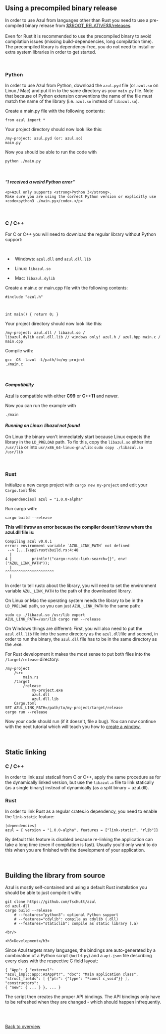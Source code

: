 <h2>Using a precompiled binary release</h2>

  <p>
    In order to use Azul from languages other than Rust you need to use a
    pre-compiled binary release from
    <a href="$$ROOT_RELATIVE$$/releases">$$ROOT_RELATIVE$$/releases</a>.
    <br/>
    <br/>
    Even for Rust it is recommended to use the precompiled binary to avoid
    compilation issues (missing build-dependencies, long compilation time).
    The precompiled library is dependency-free, you do not need to install or
    extra system libraries in order to get started.
  </p>

  <br/>

  <h3>Python</h3>

  <p>
    In order to use Azul from Python, download the <code>azul.pyd</code> file
    (or <code>azul.so</code> on Linux / Mac) and put it in to the same directory as your
    <code>main.py</code> file. Note that because of Python extension
    conventions the name of the file must match the name of the library (i.e.
    <code>azul.so</code> instead of <code>libazul.so</code>).
  </p>

  <p>Create a main.py file with the following contents:</p>

  <code class="expand">from azul import *</code>

  <p>Your project directory should now look like this:</p>

  <code class="expand">/my-project:
   azul.pyd (or: azul.so)
   main.py</code>

  <p>Now you should be able to run the code with</p>

  <code class="expand">python ./main.py</code>

  <br/>
  <div class="warning">
    <i><h4>"I received a weird Python error"</h4></i>

    <p>Azul only supports <strong>Python 3</strong>.
    Make sure you are using the correct Python version or explicitly use <code>python3 ./main.py</code>.</p>
  </div>

  <br/>
  <h3>C / C++</h3>

  <p>For C or C++ you will need to download the regular
  library without Python support:</p>

  <br/>

  <ul>
    <li><p>&nbsp;&nbsp;Windows:&nbsp;<code>azul.dll</code> and <code>azul.dll.lib</code></p></li>
    <li><p>&nbsp;&nbsp;Linux:&nbsp;<code>libazul.so</code></p></li>
    <li><p>&nbsp;&nbsp;Mac:&nbsp;<code>libazul.dylib</code></p></li>
  </ul>

  <p>Create a main.c or main.cpp file with the following contents:</p>

  <code class="expand">#include "azul.h"

int main() {
  return 0;
}
</code>

  <p>Your project directory should now look like this:</p>

  <code class="expand">/my-project:
   azul.dll / libazul.so / libazul.dylib
   azul.dll.lib // windows only!
   azul.h / azul.hpp
   main.c / main.cpp</code>

  <p>Compile with:</p>

  <code class="expand">gcc -O3 -lazul -L/path/to/my-project ./main.c</code>

  <br/>
  <div class="warning">
    <i><h4>Compatibility</h4></i>
    <p>Azul is compatible with either <strong>C99</strong> or <strong>C++11</strong> and newer.</p>
  </div>

  <p>Now you can run the example with </p>
  <code class="expand">./main</code>

  <br/>

  <div class="warning">
    <i><h4>Running on Linux: libazul not found</h4></i>
    <p>
      On Linux the binary won't immediately start because Linux expects the library
      in the <code>LD_PRELOAD</code> path. To fix this, copy the <code>libazul.so</code>
      either into <code>/usr/lib</code> or into <code>usr/x86_64-linux-gnu/lib</code>:
      <code class="expand">sudo copy ./libazul.so /usr/lib</code>
    </p>
  </div>

  <br/>
  <h3>Rust</h3>

  <p>
    Initialize a new cargo project with <code>cargo new my-project</code> and edit your
    <code>Cargo.toml</code> file:
  </p>

<code class="expand">[dependencies]
azul = "1.0.0-alpha"</code>

  <p>Run cargo with:</p>
  <code class="expand">cargo build --release</code>
  <p style="font-weight: bold;font-size:14px;">This will throw an error because the compiler doesn't know where the azul.dll file is:</p>
  <code class="expand">Compiling azul v0.0.1
error: environment variable `AZUL_LINK_PATH` not defined
 --> [...]\api\rust\build.rs:4:48
  |
4 |         println!("cargo:rustc-link-search={}", env!("AZUL_LINK_PATH"));
  |                                                ^^^^^^^^^^^^^^^^^^^^^^
  |</code>

  <p>
    In order to tell rustc about the library, you will need to set the environment
    variable <code>AZUL_LINK_PATH</code> to the path of the downloaded library.
  </p>

  <p>On Linux or Mac the operating system needs the library to be in the
    <code>LD_PRELOAD</code> path, so you can just <code>AZUL_LINK_PATH</code>
    to the same path:
  </p>

  <code class="expand">sudo cp ./libazul.so /usr/lib
export AZUL_LINK_PATH=/usr/lib
cargo run --release</code>

  <p>
    On Windows things are different: First, you will also need to put the
    <code>azul.dll.lib</code> file into the same directory as the
    <code>azul.dll</code>file and second,
    in order to run the binary, the <code>azul.dll</code> file has
    to be in the same directory as the .exe.
  </p>
  <p>
    For Rust development it makes the most sense to put both files into the
    <code>/target/release</code> directory:
  </p>
  <code class="expand">/my-project
    /src
        main.rs
    /target
        /release
            my-project.exe
            azul.dll
            azul.dll.lib
    Cargo.toml
</code>
<code class="expand">SET AZUL_LINK_PATH=/path/to/my-project/target/release
cargo run --release
</code>

<p>Now your code should run (if it doesn't, file a bug).
  You can now continue with the next tutorial which will teach you how to
  <a href="$$ROOT_RELATIVE$$/guide">create a window.</a></p>

<br/>
<h2>Static linking</h2>

  <h3>C / C++</h3>

  <p>In order to link azul staticall from C or C++, apply the same procedure
    as for the dynamically linked version, but use the <code>libazul.a</code>
    file to link statically (as a single binary) instead of dynamically (as a
    split binary + azul.dll).
  </p>

  <h3>Rust</h3>
    <p>In order to link Rust as a regular crates.io dependency, you need to enable the
      <code>link-static</code> feature:</p>
    <code class="expand">[dependencies]
azul = { version = "1.0.0-alpha", features = ["link-static", "rlib"]}</code>
    <p>By default this feature is disabled because re-linking the application can
    take a long time (even if compilation is fast). Usually you'd only want to do
  this when you are finished with the development of your application.</p>

  <br/>


<h2>Building the library from source</h2>

  <p>Azul is mostly self-contained and using a default Rust installation you should
    be able to just compile it with:</p>
    <code class="expand">git clone https://github.com/fschutt/azul
cd azul-dll
cargo build --release
    # --features="python3": optional Python support
    # --features="cdylib": compile as cdylib (.dll)
    # --features="staticlib": compile as static library (.a)</code>

    <br/>

    <h3>Development</h3>
  <p>Since Azul targets many languages, the bindings are auto-generated by a combination of a
    Python script (<code>build.py</code>) and a <code>api.json</code> file describing every class
    with the respective C field layout:
  </p>

  <code class="expand">{
  "App": {
    "external": "azul_impl::app::AzAppPtr",
    "doc": "Main application class",
    "struct_fields": [
        {"ptr": {"type": "*const c_void"}}
    ],
    "constructors": {
        "new": {
            ...
        }
    },
    ...
}</code>

  <p>The script then creates the proper API bindings. The API bindings only have
  to be refreshed when they are changed - which should happen infrequently.</p>

  <br/>
  <br/>

  <a href="$$ROOT_RELATIVE$$/guide">Back to overview</a>
